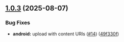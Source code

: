 ## [1.0.3](https://github.com/ionic-team/capacitor-file-transfer/compare/v1.0.2...v1.0.3) (2025-08-07)


### Bug Fixes

* **android:** upload with content URIs ([#14](https://github.com/ionic-team/capacitor-file-transfer/issues/14)) ([49f330f](https://github.com/ionic-team/capacitor-file-transfer/commit/49f330fa09f2d78fb453195a13e77aa1d1a81c32))
